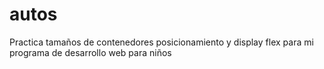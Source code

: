 # autos
Practica tamaños de contenedores posicionamiento y display flex para mi programa de desarrollo web para niños
